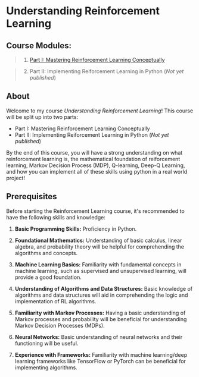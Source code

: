 # Understanding Reinforcement Learning

## Course Modules:

> 1. [Part I: Mastering Reinforcement Learning Conceptually](https://colab.research.google.com/drive/18r2YVIozch2R_grvmowtUslgKPYZEXfT?usp=sharing)

> 2. Part II: Implementing Reiforcement Learning in Python (*Not yet published*)

## About
Welcome to my course *Understanding Reinforcement Learning*! This course will be split up into two parts:
* Part I: Mastering Reinforcement Learning Conceptually
* Part II: Implementing Reiforcement Learning in Python (*Not yet published*)

By the end of this course, you will have a strong understanding on what reinforcement learning is, the mathematical foundation of reiforcement learning, Markov Decision Process (MDP), Q-learning, Deep-Q Learning, and how you can implement all of these skills using python in a real world project!

## Prerequisites

Before starting the Reinforcement Learning course, it's recommended to have the following skills and knowledge:

1. **Basic Programming Skills:** Proficiency in Python.

2. **Foundational Mathematics:** Understanding of basic calculus, linear algebra, and probability theory will be helpful for comprehending the algorithms and concepts.

3. **Machine Learning Basics:** Familiarity with fundamental concepts in machine learning, such as supervised and unsupervised learning, will provide a good foundation.

4. **Understanding of Algorithms and Data Structures:** Basic knowledge of algorithms and data structures will aid in comprehending the logic and implementation of RL algorithms.

5. **Familiarity with Markov Processes:** Having a basic understanding of Markov processes and probability will be beneficial for understanding Markov Decision Processes (MDPs).

6. **Neural Networks:** Basic understanding of neural networks and their functioning will be useful.
   
7. **Experience with Frameworks:** Familiarity with machine learning/deep learning frameworks like TensorFlow or PyTorch can be beneficial for implementing algorithms.




